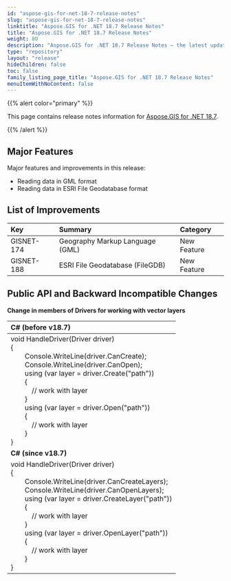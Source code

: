 ```yaml
---
id: "aspose-gis-for-net-18-7-release-notes"
slug: "aspose-gis-for-net-18-7-release-notes"
linktitle: "Aspose.GIS for .NET 18.7 Release Notes"
title: "Aspose.GIS for .NET 18.7 Release Notes"
weight: 80
description: "Aspose.GIS for .NET 18.7 Release Notes – the latest updates and fixes."
type: "repository"
layout: "release"
hideChildren: false
toc: false
family_listing_page_title: "Aspose.GIS for .NET 18.7 Release Notes"
menuItemWithNoContent: false
---
```


{{% alert color="primary" %}} 

This page contains release notes information for [Aspose.GIS for .NET 18.7](https://downloads.aspose.com/gis/net).

{{% /alert %}} 
## **Major Features**
Major features and improvements in this release:

- Reading data in GML format
- Reading data in ESRI File Geodatabase format
## **List of Improvements**

|**Key**|**Summary**|**Category**|
| :- | :- | :- |
|GISNET-174|Geography Markup Language (GML)|New Feature|
|GISNET-188|ESRI File Geodatabase (FileGDB)|New Feature|
## **Public API and Backward Incompatible Changes**
**Change in members of Drivers for working with vector layers** 

|**C# (before v18.7)**|
| :- |
|void HandleDriver(Driver driver)<br>{<br>`    `Console.WriteLine(driver.CanCreate);<br>`    `Console.WriteLine(driver.CanOpen);<br>`    `using (var layer = driver.Create("path"))<br>`    `{<br>`      `// work with layer<br>`    `}<br>`    `using (var layer = driver.Open("path"))<br>`    `{<br>`      `// work with layer<br>`    `}<br>}|
|**C# (since v18.7)**|
|void HandleDriver(Driver driver)<br>{<br>`    `Console.WriteLine(driver.CanCreateLayers);<br>`    `Console.WriteLine(driver.CanOpenLayers);<br>`    `using (var layer = driver.CreateLayer("path"))<br>`    `{<br>`      `// work with layer<br>`    `}<br>`    `using (var layer = driver.OpenLayer("path"))<br>`    `{<br>`      `// work with layer<br>`    `}<br>}|

